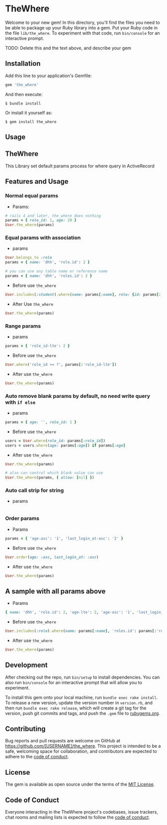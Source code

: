 # TheWhere

Welcome to your new gem! In this directory, you'll find the files you need to be able to package up your Ruby library into a gem. Put your Ruby code in the file `lib/the_where`. To experiment with that code, run `bin/console` for an interactive prompt.

TODO: Delete this and the text above, and describe your gem

## Installation

Add this line to your application's Gemfile:

```ruby
gem 'the_where'
```

And then execute:

    $ bundle install

Or install it yourself as:

    $ gem install the_where

## Usage

## TheWhere

This Library set default params process for where query in ActiveRecord

## Features and Usage

### Normal equal params

- Params:

```ruby
# rails 4 and later, the_where does nothing
params = { role_id: 1, age: 20 }
User.the_where(params)
```

### Equal params with association

- params
```ruby
User.belongs_to :role
params = { name: 'dhh', 'role.id': 2 }

# you can use any table name or reference name
params = { name: 'dhh', 'roles.id': 2 }
```
- Before use `the_where`
```ruby
User.includes(:student).where(name: params[:name], role: {id: params[:'role.id']})
```
- After Use `the_where`
```ruby
User.the_where(params)
```

### Range params
- params
```ruby
params = { 'role_id-lte': 2 }
```
- Before use `the_where`
```ruby
User.where('role_id >= ?', params[:'role_id-lte'])
```
- After use `the_where`
```ruby
User.the_where(params)
```

### Auto remove blank params by default, no need write query with `if else`
- params
```ruby
params = { age: '', role_id: 1 }
```

- Before use `the_where`
```ruby
users = User.where(role_id: params[:role_id])
users = users.where(age: params[:age]) if params[:age]
```
- After use `the_where`
```ruby
User.the_where(params)

# also can control which blank value can use
User.the_where(params, { allow: [nil] })
```

### Auto call strip for string
- params
```ruby

```


### Order params
- Params
```ruby
params = { 'age-asc': '1', 'last_login_at-asc': '2' }
```
- Before use `the_where`
```ruby
User.order(age: :asc, last_login_at: :asc)
```
- After use `the_where`
```ruby
User.the_where(params)
```

## A sample with all params above
- Params
```ruby
{ name: 'dhh', 'role.id': 2, 'age-lte': 2, 'age-asc': '1', 'last_login_at-asc': '2' }
```
- Before use `the_where`
```ruby
User.includes(:role).where(name: params[:name], 'roles.id': params[:'role.id']).order(age: :asc, last_login_at: :asc)
```
- After use `the_where`
```ruby
User.the_where(params)
```


## Development

After checking out the repo, run `bin/setup` to install dependencies. You can also run `bin/console` for an interactive prompt that will allow you to experiment.

To install this gem onto your local machine, run `bundle exec rake install`. To release a new version, update the version number in `version.rb`, and then run `bundle exec rake release`, which will create a git tag for the version, push git commits and tags, and push the `.gem` file to [rubygems.org](https://rubygems.org).

## Contributing

Bug reports and pull requests are welcome on GitHub at https://github.com/[USERNAME]/the_where. This project is intended to be a safe, welcoming space for collaboration, and contributors are expected to adhere to the [code of conduct](https://github.com/[USERNAME]/the_where/blob/master/CODE_OF_CONDUCT.md).


## License

The gem is available as open source under the terms of the [MIT License](https://opensource.org/licenses/MIT).

## Code of Conduct

Everyone interacting in the TheWhere project's codebases, issue trackers, chat rooms and mailing lists is expected to follow the [code of conduct](https://github.com/[USERNAME]/the_where/blob/master/CODE_OF_CONDUCT.md).
